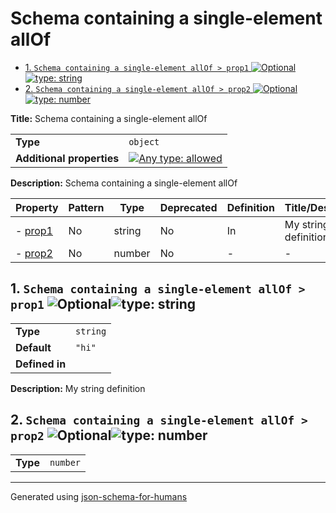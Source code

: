 # Schema containing a single-element allOf

- [1. `Schema containing a single-element allOf > prop1` ![Optional](https://img.shields.io/badge/Optional-yellow)![type: string](https://img.shields.io/badge/type-string-4c72b0)](#prop1)
- [2. `Schema containing a single-element allOf > prop2` ![Optional](https://img.shields.io/badge/Optional-yellow)![type: number](https://img.shields.io/badge/type-number-dd8452)](#prop2)

**Title:** Schema containing a single-element allOf

|                           |                                                                                                                                   |
| ------------------------- | --------------------------------------------------------------------------------------------------------------------------------- |
| **Type**                  | `object`                                                                                                                          |
| **Additional properties** | [![Any type: allowed](https://img.shields.io/badge/Any%20type-allowed-green)](# "Additional Properties of any type are allowed.") |

**Description:** Schema containing a single-element allOf

| Property           | Pattern | Type   | Deprecated | Definition | Title/Description    |
| ------------------ | ------- | ------ | ---------- | ---------- | -------------------- |
| - [prop1](#prop1 ) | No      | string | No         | In         | My string definition |
| - [prop2](#prop2 ) | No      | number | No         | -          | -                    |

## <a name="prop1"></a>1. `Schema containing a single-element allOf > prop1` ![Optional](https://img.shields.io/badge/Optional-yellow)![type: string](https://img.shields.io/badge/type-string-4c72b0)

|                |          |
| -------------- | -------- |
| **Type**       | `string` |
| **Default**    | `"hi"`   |
| **Defined in** |          |

**Description:** My string definition

## <a name="prop2"></a>2. `Schema containing a single-element allOf > prop2` ![Optional](https://img.shields.io/badge/Optional-yellow)![type: number](https://img.shields.io/badge/type-number-dd8452)

|          |          |
| -------- | -------- |
| **Type** | `number` |

----------------------------------------------------------------------------------------------------------------------------
Generated using [json-schema-for-humans](https://github.com/coveooss/json-schema-for-humans)
